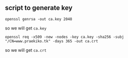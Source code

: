## script to generate key

```
openssl genrsa -out ca.key 2048
```

so we will get `ca.key`

```
openssl req -x509 -new -nodes -key ca.key -sha256 -subj "/CN=www.praekiko.tk" -days 365 -out ca.crt
```

so we will get `ca.crt`
